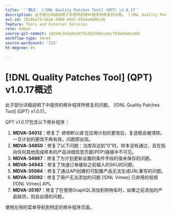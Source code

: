 ```yaml
---
title: '''概述： [!DNL Quality Patches Tool] (QPT) v1.0.17`'
description: 此子部分详细说明了中提供的修补程序所修复的问题。 [!DNL Quality Patches Tool] (QPT) v1.0.17。
exl-id: 38246a79-b0a6-4d00-b9d7-05b4a4508cdb
feature: Tools and External Services
role: Admin
source-git-commit: 1d2e0c1b4a8e3d79a362500ee3ec7bde84a6ce0d
workflow-type: tm+mt
source-wordcount: '213'
ht-degree: 0%

---
```


# [!DNL Quality Patches Tool] (QPT) v1.0.17概述

此子部分详细说明了中提供的修补程序所修复的问题。 [!DNL Quality Patches Tool] (QPT) v1.0.17。

QPT v1.0.17包含以下修补程序：

1. **MDVA-34012**：修复了 *使用默认值* 在应用计划的更改后，复选框会被清除。 一旦计划的更改不再有效，问题即出现。
1. **MDVA-34850**：修复了以下问题：当库存达到“0”时，样本没有通过，且在指向任何其他现成样本的产品详细信息页面(PDP)链接中不可见。
1. **MDVA-34867**：修复了为计划更新设置的条件字段的值未保存的问题。
1. **MDVA-34943**：修复了快速订单缓存之前输入的SKU的问题。
1. **MDVA-35064**：修复了通过API创建的可配置产品无法生成URL重写的问题。
1. **MDVA-35092**：修复了用户无法添加的问题 [!DNL Vimeo] 已弃用的视频 [!DNL Vimeo] API。
1. **MDVA-35197**：修复了在使用GraphQL添加到购物车时，如果之前添加的产品缺货，则会出错的问题。

使用左侧的菜单导航到特定的修补程序页面。
